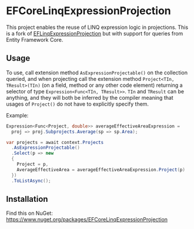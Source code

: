 
# EFCoreLinqExpressionProjection

This project enables the reuse of LINQ expression logic in projections. This is a fork of [EFLinqExpressionProjection](https://github.com/weiran/EFLinqExpressionProjection) but with support for queries from Entity Framework Core.

## Usage

To use, call extension method `AsExpressionProjectable()` on the collection queried, and when
projecting call the extension method `Project<TIn, TResult>(TIn)` (on a field, method or any other
code element) returning a selector of type `Expression<Func<TIn, TResult>>`.
`TIn` and `TResult` can be anything, and they will both be inferred by the compiler meaning that
usages of `Project()` do not have to explicitly specify them.

Example:

```cs
Expression<Func<Project, double>> averageEffectiveAreaExpression =
  proj => proj.Subprojects.Average(sp => sp.Area);

var projects = await context.Projects
  .AsExpressionProjectable()
  .Select(p => new 
  {
    Project = p,
    AverageEffectiveArea = averageEffectiveAreaExpression.Project(p)
  })
  .ToListAsync();
```

## Installation

Find this on NuGet: https://www.nuget.org/packages/EFCoreLinqExpressionProjection
